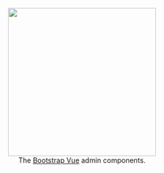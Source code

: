 <p align="center">
<a href="https://ycs77.github.io/bootstrap-vue-arsenic/">
  <img src="https://github.com/ycs77/bootstrap-vue-arsenic/raw/master/static/banner.png" width="300px">
</a>

<br>
The <a href="https://github.com/bootstrap-vue/bootstrap-vue">Bootstrap Vue</a> admin components.
<br>

</p>
